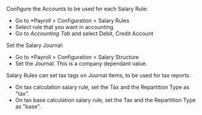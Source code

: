 Configure the Accounts to be used for each Salary Rule:

- Go to *Payroll \> Configuration \> Salary Rules
- Select rule that you want in accounting
- Go to *Accounting Tab* and select Debit, Credit Account


Set the Salary Journal:

- Go to *Payroll \> Configuration \> Salary Structure
- Set the Journal. This is a company dependant value.


Salary Rules can set tax tags on Journal Items, to be used for tax reports.

- On tax calculation salary rule, set the Tax and the Repartition Type as "tax".
- On tax base calculation salary rule, set the Tax and the Repartition Type as "base".

